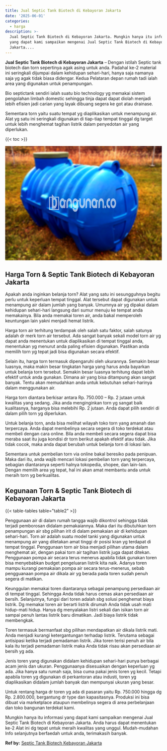 ```yaml
---
title: Jual Septic Tank Biotech di Kebayoran Jakarta
date: '2025-06-01'
categories:
  - harga
description: >-
  Jual Septic Tank Biotech di Kebayoran Jakarta. Mungkin hanya itu informasi
  yang dapat kami sampaikan mengenai Jual Septic Tank Biotech di Kebayoran
  Jakarta....
---
```


**Jual Septic Tank Biotech di Kebayoran Jakarta** – Dengan istilah Septic tank biotech dan torn sepertinya agak asing untuk anda. Padahal ke-2 material ini seringkali dijumpai dalam kehidupan sehari-hari, hanya saja namanya saja yg agak tidak biasa didengar. Kedua Pelataran depan rumah tadi ialah area yang digunakan untuk penampungan.

Bio septictank sendiri ialah suatu bio technology yg memakai sistem pengolahan limbah domestic sehingga tinja dapat dapat diolah menjadi lebih efisien jadi carian yang layak dibuang segera ke got atau drainase.

Sementara torn yaitu suatu tempat yg diaplikasikan untuk menampung air. Alat yg satu ini seringkali digunakan di tiap-tiap tempat tinggal dg target untuk lebih menghemat tagihan listrik dalam penyedotan air yang diperlukan.

{{< toc >}}

![Jual Septic Tank Biotech di Kebayoran Jakarta](/images/jual-bio-septictank-01.png)

## Harga Torn & Septic Tank Biotech di Kebayoran Jakarta

Apakah anda inginkan belanja torn? Alat yang satu ini sesungguhnya begitu perlu untuk keperluan tempat tinggal. Alat tersebut dapat digunakan untuk menampung air dalam jumlah yang banyak. Umumnya air yg dipakai dalam kehidupan sehari-hari langsung dari sumur menuju ke tempat anda memakainya. Bila anda memakai toren air, anda bakal memperoleh keuntungan lain yakni menjadi hemat listrik.

Harga torn air terhitung terdampak oleh salah satu faktor, salah satunya adalah dr merk torn air tersebut. Ada sangat banyak sekali model torn air yg dapat anda menentukan untuk diaplikasikan di tempat tinggal anda, menentukan yg menurut anda paling efisien digunakan. Pastikan anda memilih torn yg tepat jadi bisa digunakan secara efektif.

Selain itu, harga torn termasuk dipengaruhi oleh ukurannya. Semakin besar luasnya, maka makin besar tingkatan harga yang harus anda bayarkan untuk belanja torn tersebut. Semakin besar luasnya terhitung dapat lebih efektif untuk anda gunakan. Dimana air yang bisa ditampung akan sangat banyak. Tentu akan memudahkan anda untuk kebutuhan sehari-harinya dalam menggunakan air.

Harga torn diantara berkisar antara Rp. 750.000 – Rp. 2 jutaan untuk kwalitas yang sedang. Jika anda menginginkan torn yg sangat baik kualitasnya, harganya bisa melebihi Rp. 2 jutaan. Anda dapat pilih sendiri di dalam pilih torn yg diperlukan.

Untuk belanja torn, anda bisa melihat wilayah toko torn yang amanah dan terpercaya. Anda dapat membelinya secara segera di toko terdekat atau membeli dengan cara online. Bila anda membeli secara segera dapat bisa meraba saat itu juga kondisi dr torn berikut apakah efektif atau tidak. Jika tidak cocok, maka anda dapat berubah untuk belanja torn di lokasi lain.

Sementara untuk pembelian torn via online bakal beresiko pada penipuan. Maka dari itu, anda wajib mencari lokasi pembelian torn yang terpercaya, sebagian diantaranya seperti halnya tokopedia, shopee, dan lain-lain. Dengan memilih area yg tepat, hal ini akan amat membantu anda untuk meraih torn yg berkualitas.

## Kegunaan Torn & Septic Tank Biotech di Kebayoran Jakarta

{{< table-tables table="table2" >}}

Penggunaan air di dalam rumah tangga wajib dikontrol sehingga tidak terjadi pemborosan didalam pemakaiannya. Maka dari itu dibutuhkan torn penampungan air sbg pilihan irit di dalam pemakaian air di kehidupan sehari-hari. Torn air adalah suatu model tanki yang digunakan untuk menampung air yang diletakan amat tinggi dr posisi kran yg terdapat di tempat tinggal. Penggunaan torn air bisa menjadi pilihan utama dalam menghemat air, dengan pakai torn air tagihan listrik juga dapat ditekan. Penggunaan pompa air secara terus menerus apabila tidak gunakan toren bisa menyebabkan budget pengeluaran listrik kita naik. Adanya toren mampu kurangi pemakaian pompa air secara terus-menerus, sebab pengguanaan pompa air dikala air yg berada pada toren sudah penuh segera di matikan.

Keunggulan memakai toren diantaranya sebagai penampung persediaan air di tempat tinggal. Sehingga Anda tidak harus cemas akan persediaan air bersih. Selanjutnya, fungsi dari toren adalah sbg solusi penghemat biaya listrik. Dg memakai toren air berarti listrik dirumah Anda tidak usah mati hidup-mati hidup. Hanya dg menyalakan listri sekali dan isikan torn air sampai penuh lantas listrik baru dimatikan. Jadi biaya listrik tidak membengkak.

Toren termasuk bermanfaat sbg pilihan mendapatkan air dikala listrik mati. Anda menjadi kurangi ketergantungan terhadap listrik. Terutama sebagai antisipasi ketika terjadi pemadaman listrik. Jika toren terisi penuh air bila kala itu terjadi pemadaman listrik maka Anda tidak risau akan persediaan air bersih yg ada.

Jenis toren yang digunakan didalam kehidupan sehari-hari punya berbagai acam jenis dan ukuran. Penggunaanya disesuaikan dengan keperluan yg ada. Jika hanya satu rumah saja, bisa cuma pakai jenis toren yg kecil. Tetapi apabila toren yg digunakan di perkantoran atau industi, toren yg diaplikasikan didalam jumlah banyak dan mempunyai ukuran yang besar.

Untuk rentang harga dr toren yg ada di pasaran yaitu Rp. 750.000 hingga dg Rp. 2.800.000, bergantung dr type dan kapasitasnya. Produksi ini bisa dibuat via marketplace ataupun membelinya segera di area perbelanjaan dan toko bangunan terdekat kami.

Mungkin hanya itu informasi yang dapat kami sampaikan mengenai Jual Septic Tank Biotech di Kebayoran Jakarta. Anda harus dapat menentukan ke-2 Alat ini dg tepat untuk meraih kwalitas yang unggul. Mudah-mudahan Info selanjutnya berfaedah untuk anda, terimakasih banyak.

**Ref by:** [Septic Tank Biotech Kebayoran Jakarta](https://id.wikipedia.org/wiki/Septic)
